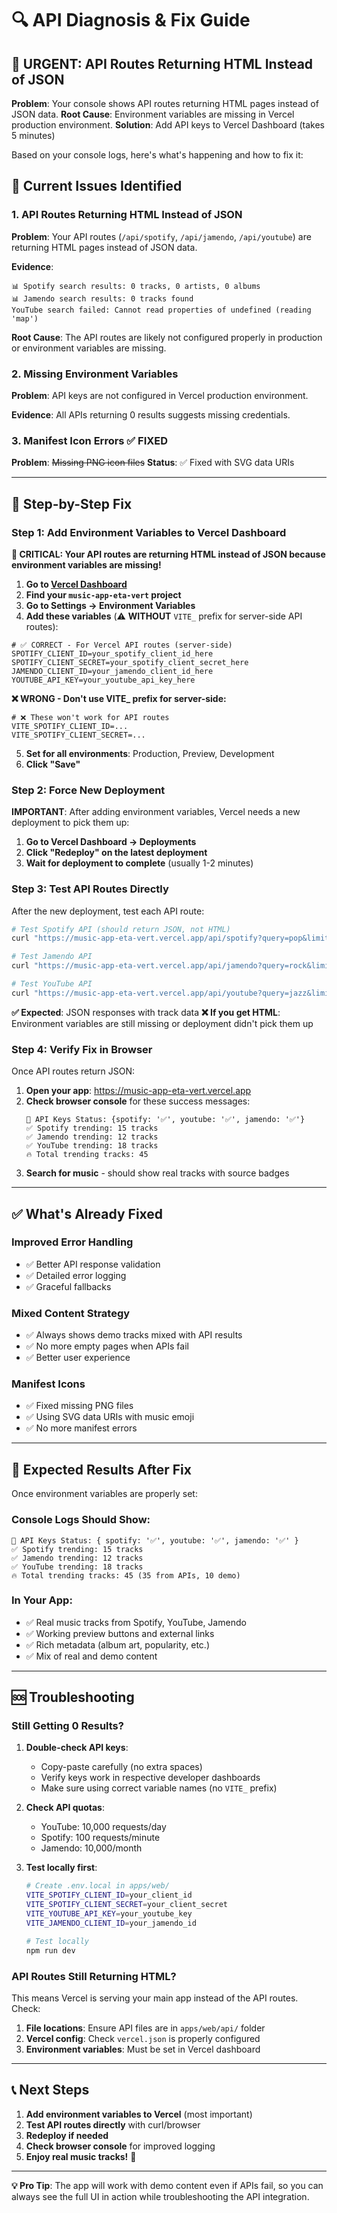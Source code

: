 # 🔍 API Diagnosis & Fix Guide

## 🚨 **URGENT: API Routes Returning HTML Instead of JSON**

**Problem**: Your console shows API routes returning HTML pages instead of JSON data.
**Root Cause**: Environment variables are missing in Vercel production environment.
**Solution**: Add API keys to Vercel Dashboard (takes 5 minutes)

Based on your console logs, here's what's happening and how to fix it:

## 🚨 **Current Issues Identified**

### 1. **API Routes Returning HTML Instead of JSON**
**Problem**: Your API routes (`/api/spotify`, `/api/jamendo`, `/api/youtube`) are returning HTML pages instead of JSON data.

**Evidence**: 
```
📊 Spotify search results: 0 tracks, 0 artists, 0 albums
📊 Jamendo search results: 0 tracks found
YouTube search failed: Cannot read properties of undefined (reading 'map')
```

**Root Cause**: The API routes are likely not configured properly in production or environment variables are missing.

### 2. **Missing Environment Variables**
**Problem**: API keys are not configured in Vercel production environment.

**Evidence**: All APIs returning 0 results suggests missing credentials.

### 3. **Manifest Icon Errors** ✅ **FIXED**
**Problem**: ~~Missing PNG icon files~~
**Status**: ✅ Fixed with SVG data URIs

---

## 🔧 **Step-by-Step Fix**

### **Step 1: Add Environment Variables to Vercel Dashboard**

**🚨 CRITICAL: Your API routes are returning HTML instead of JSON because environment variables are missing!**

1. **Go to [Vercel Dashboard](https://vercel.com/dashboard)**
2. **Find your `music-app-eta-vert` project**
3. **Go to Settings → Environment Variables**
4. **Add these variables** (⚠️ **WITHOUT** `VITE_` prefix for server-side API routes):

```env
# ✅ CORRECT - For Vercel API routes (server-side)
SPOTIFY_CLIENT_ID=your_spotify_client_id_here
SPOTIFY_CLIENT_SECRET=your_spotify_client_secret_here
JAMENDO_CLIENT_ID=your_jamendo_client_id_here
YOUTUBE_API_KEY=your_youtube_api_key_here
```

**❌ WRONG - Don't use VITE_ prefix for server-side:**
```env
# ❌ These won't work for API routes
VITE_SPOTIFY_CLIENT_ID=...
VITE_SPOTIFY_CLIENT_SECRET=...
```

5. **Set for all environments**: Production, Preview, Development
6. **Click "Save"**

### **Step 2: Force New Deployment**

**IMPORTANT**: After adding environment variables, Vercel needs a new deployment to pick them up:

1. **Go to Vercel Dashboard → Deployments**
2. **Click "Redeploy" on the latest deployment**
3. **Wait for deployment to complete** (usually 1-2 minutes)

### **Step 3: Test API Routes Directly**

After the new deployment, test each API route:

```bash
# Test Spotify API (should return JSON, not HTML)
curl "https://music-app-eta-vert.vercel.app/api/spotify?query=pop&limit=2"

# Test Jamendo API  
curl "https://music-app-eta-vert.vercel.app/api/jamendo?query=rock&limit=2"

# Test YouTube API
curl "https://music-app-eta-vert.vercel.app/api/youtube?query=jazz&limit=2"
```

**✅ Expected**: JSON responses with track data
**❌ If you get HTML**: Environment variables are still missing or deployment didn't pick them up

### **Step 4: Verify Fix in Browser**

Once API routes return JSON:

1. **Open your app**: https://music-app-eta-vert.vercel.app
2. **Check browser console** for these success messages:
   ```
   🔑 API Keys Status: {spotify: '✅', youtube: '✅', jamendo: '✅'}
   ✅ Spotify trending: 15 tracks
   ✅ Jamendo trending: 12 tracks  
   ✅ YouTube trending: 18 tracks
   🔥 Total trending tracks: 45
   ```
3. **Search for music** - should show real tracks with source badges

---

## ✅ **What's Already Fixed**

### **Improved Error Handling**
- ✅ Better API response validation
- ✅ Detailed error logging
- ✅ Graceful fallbacks

### **Mixed Content Strategy**
- ✅ Always shows demo tracks mixed with API results
- ✅ No more empty pages when APIs fail
- ✅ Better user experience

### **Manifest Icons**
- ✅ Fixed missing PNG files
- ✅ Using SVG data URIs with music emoji
- ✅ No more manifest errors

---

## 🎯 **Expected Results After Fix**

Once environment variables are properly set:

### **Console Logs Should Show**:
```
🔑 API Keys Status: { spotify: '✅', youtube: '✅', jamendo: '✅' }
✅ Spotify trending: 15 tracks
✅ Jamendo trending: 12 tracks  
✅ YouTube trending: 18 tracks
🔥 Total trending tracks: 45 (35 from APIs, 10 demo)
```

### **In Your App**:
- ✅ Real music tracks from Spotify, YouTube, Jamendo
- ✅ Working preview buttons and external links
- ✅ Rich metadata (album art, popularity, etc.)
- ✅ Mix of real and demo content

---

## 🆘 **Troubleshooting**

### **Still Getting 0 Results?**

1. **Double-check API keys**:
   - Copy-paste carefully (no extra spaces)
   - Verify keys work in respective developer dashboards
   - Make sure using correct variable names (no `VITE_` prefix)

2. **Check API quotas**:
   - YouTube: 10,000 requests/day
   - Spotify: 100 requests/minute
   - Jamendo: 10,000/month

3. **Test locally first**:
   ```bash
   # Create .env.local in apps/web/
   VITE_SPOTIFY_CLIENT_ID=your_client_id
   VITE_SPOTIFY_CLIENT_SECRET=your_client_secret
   VITE_YOUTUBE_API_KEY=your_youtube_key
   VITE_JAMENDO_CLIENT_ID=your_jamendo_id
   
   # Test locally
   npm run dev
   ```

### **API Routes Still Returning HTML?**

This means Vercel is serving your main app instead of the API routes. Check:

1. **File locations**: Ensure API files are in `apps/web/api/` folder
2. **Vercel config**: Check `vercel.json` is properly configured
3. **Environment variables**: Must be set in Vercel dashboard

---

## 📞 **Next Steps**

1. **Add environment variables to Vercel** (most important)
2. **Test API routes directly** with curl/browser
3. **Redeploy if needed**
4. **Check browser console** for improved logging
5. **Enjoy real music tracks!** 🎵

---

**💡 Pro Tip**: The app will work with demo content even if APIs fail, so you can always see the full UI in action while troubleshooting the API integration. 
